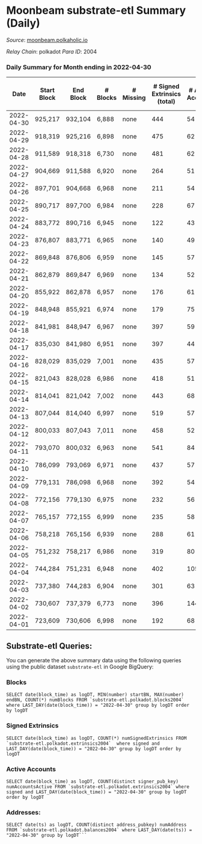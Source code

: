 # Moonbeam substrate-etl Summary (Daily)

_Source_: [moonbeam.polkaholic.io](https://moonbeam.polkaholic.io)

*Relay Chain*: polkadot
*Para ID*: 2004



### Daily Summary for Month ending in 2022-04-30


| Date | Start Block | End Block | # Blocks | # Missing | # Signed Extrinsics (total) | # Active Accounts | # Addresses with Balances | # Events | # Transfers | # XCM Transfers In | # XCM Transfers Out |
| ---- | ----------- | --------- | -------- | --------- | --------------------------- | ----------------- | ------------------------- | -------- | ----------- | ------------------ | ------------------- |
| 2022-04-30 | 925,217 | 932,104 | 6,888 | none  | 444 | 54 | 226,560 | 538,744 | 13,202 ($12,664,527) |   |   |
| 2022-04-29 | 918,319 | 925,216 | 6,898 | none  | 475 | 62 |  | 535,382 | 12,880 ($15,025,534) |   |   |
| 2022-04-28 | 911,589 | 918,318 | 6,730 | none  | 481 | 62 |  | 545,705 | 12,530 ($17,454,566) |   |   |
| 2022-04-27 | 904,669 | 911,588 | 6,920 | none  | 264 | 51 |  | 509,344 | 13,078 ($12,199,124) |   |   |
| 2022-04-26 | 897,701 | 904,668 | 6,968 | none  | 211 | 54 |  | 548,880 | 16,342 ($18,332,638) |   |   |
| 2022-04-25 | 890,717 | 897,700 | 6,984 | none  | 228 | 67 |  | 567,393 | 13,511 ($18,505,720) |   |   |
| 2022-04-24 | 883,772 | 890,716 | 6,945 | none  | 122 | 43 |  | 455,839 | 9,396 ($51,142,952) |   |   |
| 2022-04-23 | 876,807 | 883,771 | 6,965 | none  | 140 | 49 |  | 450,773 | 11,030 ($10,815,819) |   |   |
| 2022-04-22 | 869,848 | 876,806 | 6,959 | none  | 145 | 57 |  | 481,251 | 10,341 ($13,638,725) |   |   |
| 2022-04-21 | 862,879 | 869,847 | 6,969 | none  | 134 | 52 |  | 565,739 | 13,101 ($18,148,997) |   |   |
| 2022-04-20 | 855,922 | 862,878 | 6,957 | none  | 176 | 61 |  | 556,885 | 14,642 ($26,460,417) |   |   |
| 2022-04-19 | 848,948 | 855,921 | 6,974 | none  | 179 | 75 |  | 573,281 | 14,680 ($18,705,165) |   |   |
| 2022-04-18 | 841,981 | 848,947 | 6,967 | none  | 397 | 59 |  | 580,771 | 16,877 ($36,545,472) |   |   |
| 2022-04-17 | 835,030 | 841,980 | 6,951 | none  | 397 | 44 |  | 523,614 | 13,145 ($14,467,265) |   |   |
| 2022-04-16 | 828,029 | 835,029 | 7,001 | none  | 435 | 57 |  | 555,303 | 14,308 ($21,678,985) |   |   |
| 2022-04-15 | 821,043 | 828,028 | 6,986 | none  | 418 | 51 |  | 550,526 | 15,104 ($18,616,730) |   |   |
| 2022-04-14 | 814,041 | 821,042 | 7,002 | none  | 443 | 68 |  | 563,676 | 14,460 ($22,987,188) |   |   |
| 2022-04-13 | 807,044 | 814,040 | 6,997 | none  | 519 | 57 |  | 644,362 | 18,444 ($56,208,846) |   |   |
| 2022-04-12 | 800,033 | 807,043 | 7,011 | none  | 458 | 52 |  | 630,546 | 16,628 ($49,038,719) |   |   |
| 2022-04-11 | 793,070 | 800,032 | 6,963 | none  | 541 | 84 |  | 640,363 | 16,653 ($113,142,710) |   |   |
| 2022-04-10 | 786,099 | 793,069 | 6,971 | none  | 437 | 57 |  | 685,934 | 18,922 ($57,930,227) |   |   |
| 2022-04-09 | 779,131 | 786,098 | 6,968 | none  | 392 | 54 |  | 522,613 | 12,924 ($21,061,039) |   |   |
| 2022-04-08 | 772,156 | 779,130 | 6,975 | none  | 232 | 56 |  | 653,794 | 16,803 ($28,370,289) |   |   |
| 2022-04-07 | 765,157 | 772,155 | 6,999 | none  | 235 | 58 |  | 695,610 | 19,191 ($31,651,596) |   |   |
| 2022-04-06 | 758,218 | 765,156 | 6,939 | none  | 288 | 61 |  | 821,961 | 21,141 ($43,771,562) |   |   |
| 2022-04-05 | 751,232 | 758,217 | 6,986 | none  | 319 | 80 |  | 821,290 | 23,467 ($50,433,264) |   |   |
| 2022-04-04 | 744,284 | 751,231 | 6,948 | none  | 402 | 105 |  | 1,128,485 | 35,756 ($72,596,398) |   |   |
| 2022-04-03 | 737,380 | 744,283 | 6,904 | none  | 301 | 63 |  | 1,118,198 | 32,874 ($64,243,332) |   |   |
| 2022-04-02 | 730,607 | 737,379 | 6,773 | none  | 396 | 144 |  | 1,595,945 | 49,729 ($116,414,920) |   |   |
| 2022-04-01 | 723,609 | 730,606 | 6,998 | none  | 192 | 68 |  | 590,980 | 14,410 ($18,039,717) |   |   |

## Substrate-etl Queries:
You can generate the above summary data using the following queries using the public dataset `substrate-etl` in Google BigQuery:


### Blocks
```
SELECT date(block_time) as logDT, MIN(number) startBN, MAX(number) endBN, COUNT(*) numBlocks FROM `substrate-etl.polkadot.blocks2004`  where LAST_DAY(date(block_time)) = "2022-04-30" group by logDT order by logDT
```


### Signed Extrinsics
```
SELECT date(block_time) as logDT, COUNT(*) numSignedExtrinsics FROM `substrate-etl.polkadot.extrinsics2004`  where signed and LAST_DAY(date(block_time)) = "2022-04-30" group by logDT order by logDT
```


### Active Accounts
```
SELECT date(block_time) as logDT, COUNT(distinct signer_pub_key) numAccountsActive FROM `substrate-etl.polkadot.extrinsics2004` where signed and LAST_DAY(date(block_time)) = "2022-04-30" group by logDT order by logDT
```


### Addresses:
```
SELECT date(ts) as logDT, COUNT(distinct address_pubkey) numAddress FROM `substrate-etl.polkadot.balances2004` where LAST_DAY(date(ts)) = "2022-04-30" group by logDT```

